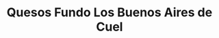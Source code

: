 ---
title: "Quesos Fundo Los Buenos Aires de Cuel"
url: /nacimiento/quesos-fundo-los-buenos-aires-de-cuel/
shop: queso
---